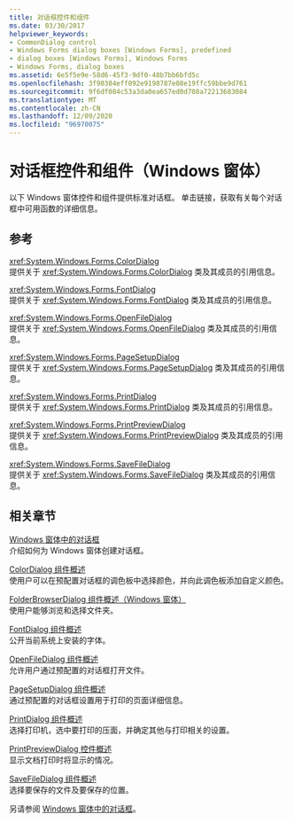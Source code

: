 ```yaml
---
title: 对话框控件和组件
ms.date: 03/30/2017
helpviewer_keywords:
- CommonDialog control
- Windows Forms dialog boxes [Windows Forms], predefined
- dialog boxes [Windows Forms], Windows Forms
- Windows Forms, dialog boxes
ms.assetid: 6e5f5e9e-58d6-45f3-9df0-48b7bb6bfd5c
ms.openlocfilehash: 3f90384eff092e9198787e08e19ffc59bbe9d761
ms.sourcegitcommit: 9f6df084c53a3da0ea657ed0d708a72213683084
ms.translationtype: MT
ms.contentlocale: zh-CN
ms.lasthandoff: 12/09/2020
ms.locfileid: "96970075"
---
```

# <a name="dialog-box-controls-and-components-windows-forms"></a>对话框控件和组件（Windows 窗体）
以下 Windows 窗体控件和组件提供标准对话框。 单击链接，获取有关每个对话框中可用函数的详细信息。  
  
## <a name="reference"></a>参考  
 <xref:System.Windows.Forms.ColorDialog>  
 提供关于 <xref:System.Windows.Forms.ColorDialog> 类及其成员的引用信息。  
  
 <xref:System.Windows.Forms.FontDialog>  
 提供关于 <xref:System.Windows.Forms.FontDialog> 类及其成员的引用信息。  
  
 <xref:System.Windows.Forms.OpenFileDialog>  
 提供关于 <xref:System.Windows.Forms.OpenFileDialog> 类及其成员的引用信息。  
  
 <xref:System.Windows.Forms.PageSetupDialog>  
 提供关于 <xref:System.Windows.Forms.PageSetupDialog> 类及其成员的引用信息。  
  
 <xref:System.Windows.Forms.PrintDialog>  
 提供关于 <xref:System.Windows.Forms.PrintDialog> 类及其成员的引用信息。  
  
 <xref:System.Windows.Forms.PrintPreviewDialog>  
 提供关于 <xref:System.Windows.Forms.PrintPreviewDialog> 类及其成员的引用信息。  
  
 <xref:System.Windows.Forms.SaveFileDialog>  
 提供关于 <xref:System.Windows.Forms.SaveFileDialog> 类及其成员的引用信息。  
  
## <a name="related-sections"></a>相关章节  
 [Windows 窗体中的对话框](../dialog-boxes-in-windows-forms.md)  
 介绍如何为 Windows 窗体创建对话框。  
  
 [ColorDialog 组件概述](colordialog-component-overview-windows-forms.md)  
 使用户可以在预配置对话框的调色板中选择颜色，并向此调色板添加自定义颜色。  
  
 [FolderBrowserDialog 组件概述（Windows 窗体）](folderbrowserdialog-component-overview-windows-forms.md)  
 使用户能够浏览和选择文件夹。  
  
 [FontDialog 组件概述](fontdialog-component-overview-windows-forms.md)  
 公开当前系统上安装的字体。  
  
 [OpenFileDialog 组件概述](openfiledialog-component-overview-windows-forms.md)  
 允许用户通过预配置的对话框打开文件。  
  
 [PageSetupDialog 组件概述](pagesetupdialog-component-overview-windows-forms.md)  
 通过预配置的对话框设置用于打印的页面详细信息。  
  
 [PrintDialog 组件概述](printdialog-component-overview-windows-forms.md)  
 选择打印机，选中要打印的压面，并确定其他与打印相关的设置。  
  
 [PrintPreviewDialog 控件概述](printpreviewdialog-control-overview-windows-forms.md)  
 显示文档打印时将显示的情况。  
  
 [SaveFileDialog 组件概述](savefiledialog-component-overview-windows-forms.md)  
 选择要保存的文件及要保存的位置。  
  
 另请参阅 [Windows 窗体中的对话框](../dialog-boxes-in-windows-forms.md)。
